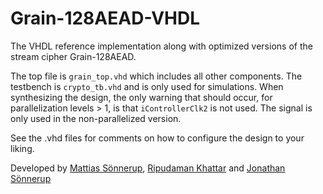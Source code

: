 # Grain-128AEAD-VHDL
The VHDL reference implementation along with optimized versions of the stream cipher Grain-128AEAD.

The top file is `grain_top.vhd` which includes all other components. The testbench is `crypto_tb.vhd` and is only used for simulations.
When synthesizing the design, the only warning that should occur, for parallelization levels > 1, is that `iControllerClk2` is not used. The signal is only used in the non-parallelized version.

See the .vhd files for comments on how to configure the design to your liking.

Developed by [Mattias Sönnerup](Zerox-1337), [Ripudaman Khattar](ripudamank2) and [Jonathan Sönnerup](https://github.com/Noxet)
